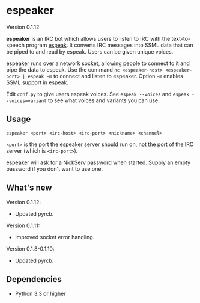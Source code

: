 espeaker
========

Version 0.1.12

**espeaker** is an IRC bot which allows users to listen to IRC with the
text-to-speech program [espeak]. It converts IRC messages into SSML data that
can be piped to and read by espeak. Users can be given unique voices.

[espeak]: https://en.wikipedia.org/wiki/ESpeak

espeaker runs over a network socket, allowing people to connect to it and pipe
the data to espeak. Use the command `nc <espeaker-host> <espeaker-port> |
espeak -m` to connect and listen to espeaker. Option `-m` enables SSML support
in espeak.

Edit `conf.py` to give users espeak voices. See `espeak --voices` and
`espeak --voices=variant` to see what voices and variants you can use.

Usage
-----

`espeaker <port> <irc-host> <irc-port> <nickname> <channel>`

`<port>` is the port the espeaker server should run on, not the port of the IRC
server (which is `<irc-port>`).

espeaker will ask for a NickServ password when started. Supply an empty
password if you don't want to use one.

What's new
----------

Version 0.1.12:

* Updated pyrcb.

Version 0.1.11:

* Improved socket error handling.

Version 0.1.8-0.1.10:

* Updated pyrcb.

Dependencies
------------

* Python 3.3 or higher
